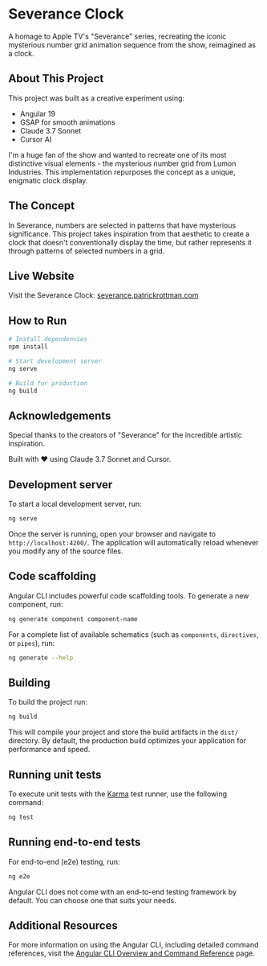 # Severance Clock

A homage to Apple TV's "Severance" series, recreating the iconic mysterious number grid animation sequence from the show, reimagined as a clock.

## About This Project

This project was built as a creative experiment using:
- Angular 19
- GSAP for smooth animations
- Claude 3.7 Sonnet
- Cursor AI

I'm a huge fan of the show and wanted to recreate one of its most distinctive visual elements - the mysterious number grid from Lumon Industries. This implementation repurposes the concept as a unique, enigmatic clock display.

## The Concept

In Severance, numbers are selected in patterns that have mysterious significance. This project takes inspiration from that aesthetic to create a clock that doesn't conventionally display the time, but rather represents it through patterns of selected numbers in a grid.

## Live Website

Visit the Severance Clock: [severance.patrickrottman.com](https://severance.patrickrottman.com/)

## How to Run

```bash
# Install dependencies
npm install

# Start development server
ng serve

# Build for production
ng build
```

## Acknowledgements

Special thanks to the creators of "Severance" for the incredible artistic inspiration.

Built with ❤️ using Claude 3.7 Sonnet and Cursor.

## Development server

To start a local development server, run:

```bash
ng serve
```

Once the server is running, open your browser and navigate to `http://localhost:4200/`. The application will automatically reload whenever you modify any of the source files.

## Code scaffolding

Angular CLI includes powerful code scaffolding tools. To generate a new component, run:

```bash
ng generate component component-name
```

For a complete list of available schematics (such as `components`, `directives`, or `pipes`), run:

```bash
ng generate --help
```

## Building

To build the project run:

```bash
ng build
```

This will compile your project and store the build artifacts in the `dist/` directory. By default, the production build optimizes your application for performance and speed.

## Running unit tests

To execute unit tests with the [Karma](https://karma-runner.github.io) test runner, use the following command:

```bash
ng test
```

## Running end-to-end tests

For end-to-end (e2e) testing, run:

```bash
ng e2e
```

Angular CLI does not come with an end-to-end testing framework by default. You can choose one that suits your needs.

## Additional Resources

For more information on using the Angular CLI, including detailed command references, visit the [Angular CLI Overview and Command Reference](https://angular.dev/tools/cli) page.
